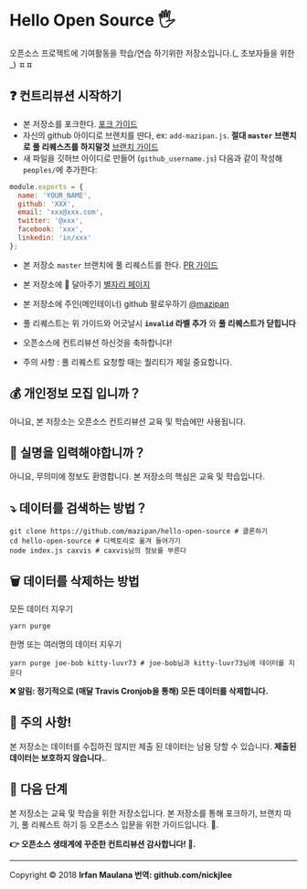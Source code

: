 # Hello Open Source 🖐️

오픈소스 프로젝트에 기여활동을 학습/연습 하기위한 저장소입니다.(_ 초보자들을 위한 _)
ㅍㅍ
## ❓ 컨트리뷰션 시작하기

- 본 저장소를 포크한다. [포크 가이드](https://help.github.com/articles/fork-a-repo/)
- 자신의 github 아이디로 브랜치를 딴다, ex: `add-mazipan.js`. **절대 `master` 브랜치로 풀 리퀘스츠를 하지말것** [브랜치 가이드](https://help.github.com/articles/creating-and-deleting-branches-within-your-repository/)
- 새 파일을 깃허브 아이디로 만들어 (`github_username.js`) 다음과 같이 작성해 `peoples/`에 추가한다:

```js
module.exports = {
  name: 'YOUR_NAME',
  github: 'XXX',
  email: 'xxx@xxx.com',
  twitter: '@xxx',
  facebook: 'xxx',
  linkedin: 'in/xxx'
};
```

- 본 저장소 `master` 브랜치에 풀 리퀘스트를 한다. [PR 가이드](https://help.github.com/articles/creating-a-pull-request/)

- 본 저장소에 🌟 달아주기 [별자리 페이지](https://github.com/mazipan/hello-open-source/stargazers)
- 본 저장소에 주인(메인테이너) github 팔로우하기 [@mazipan](https://github.com/mazipan)
- 풀 리퀘스트는 위 가이드와 어긋날시 **`invalid` 라벨 추가** 와 **풀 리퀘스트가 닫힙니다**
- 오픈소스에 컨트리뷰션 하신것을 축하합니다!
- 주의 사항 : 풀 리퀘스트 요청할 때는 퀄리티가 제일 중요합니다.

## 💰 개인정보 모집 입니까？

아니요, 본 저장소는 오픈소스 컨트리뷰션 교육 및 학습에만 사용됩니다.

## 🥶 실명을 입력해야합니까？

아니요, 무의미에 정보도 환영합니다. 본 저장소의 핵심은 교육 및 학습입니다.

## ⤵️ 데이터를 검색하는 방법？

```shell
git clone https://github.com/mazipan/hello-open-source # 클론하기
cd hello-open-source # 디렉토리로 옮겨 들어가기
node index.js caxvis # caxvis님의 정보를 부른다
```

## 🗑️ 데이터를 삭제하는 방법

모든 데이터 지우기

```shell
yarn purge
```

한명 또는 여러명의 데이터 지우기

```shell
yarn purge joe-bob kitty-luvr73 # joe-bob님과 kitty-luvr73님에 데이터를 지운다
```

**❌ 알림: 정기적으로 (매달 Travis Cronjob을 통해) 모든 데이터를 삭제합니다.**

## 🙈 주의 사항!

본 저장소는 데이터를 수집하진 않지만 제출 된 데이터는 남용 당할 수 있습니다. **제출된 데이터는 보호하지 않습니다.**.

## 🚶 다음 단계

본 저장소는 교육 및 학습을 위한 저장소입니다. 본 저장소를 통해 포크하기, 브랜치 따기, 풀 리퀘스트 하기 등 오픈소스 입문을 위한 가이드입니다. 🥳.

**👉 오픈소스 생태계에 꾸준한 컨트리뷰션 감사합니다! 🙏.**

---

Copyright © 2018 **Irfan Maulana 번역: github.com/nickjlee**
